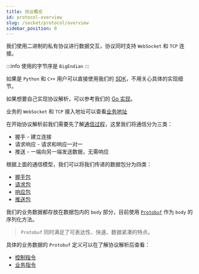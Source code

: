 ```yaml
---
title: 协议概览
id: protocol-overview
slug: /socket/protocol/overview
sidebar_position: 0
---
```


我们使用二进制的私有协议进行数据交互，协议同时支持 `WebSocket` 和 `TCP` 连接。

:::info
使用的字节序是 `BigEndian`
:::

如果是 `Python` 和 `C++` 用户可以直接使用我们的 [SDK](https://open.longportapp.com/sdk)，不用关心具体的实现细节。

如果想要自己实现协议解析，可以参考我们的 [Go 实现](https://github.com/longbridgeapp/openapi-protocol/tree/main/go)。

业务的 `WebSocket` 和 `TCP` 接入地址可以查看[业务地址](../hosts)

在开始协议解析前我们需要先了解[通信过程](./connect)，这里我们将通信分为三类：

- 握手 - 建立连接
- 请求响应 - 请求和响应一对一
- 推送 - 一端向另一端发送数据，无需响应

根据上面的通信模型，我们可以将我们传递的数据包分为四类：

- [握手包](./handshake)
- [请求包](./request)
- [响应包](./response)
- [推送包](./push)

我们的业务数据都存放在数据包内的 `body` 部分，目前使用 [`Protobuf`](https://developers.google.com/protocol-buffers) 作为 `body` 的序列化方法。

> `Protobuf` 同时满足了可表达性、快速、数据紧凑的特点。

具体的业务数据的 `Protobuf` 定义可以在了解协议解析后查看：

- [控制指令](../control-command)
- [业务指令](../biz-command)
